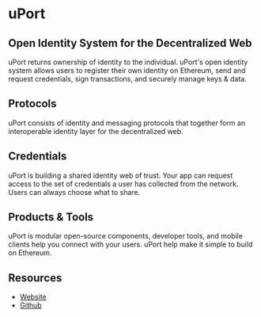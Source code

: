 # uPort

## Open Identity System for the Decentralized Web

uPort returns ownership of identity to the individual. uPort's open identity system allows users to register their own identity on Ethereum, send and request credentials, sign transactions, and securely manage keys & data.

## Protocols

uPort consists of identity and messaging protocols that together form an interoperable identity layer for the decentralized web.

## Credentials

uPort is building a shared identity web of trust. Your app can request access to the set of credentials a user has collected from the network. Users can always choose what to share.

## Products & Tools

uPort is modular open-source components, developer tools, and mobile clients help you connect with your users. uPort help make it simple to build on Ethereum.

## Resources

* [Website](https://www.uport.me/)
* [Github](https://github.com/uport-project/)

